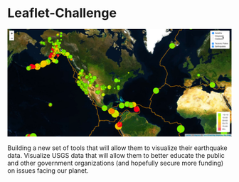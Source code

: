 # Leaflet-Challenge
![Alt text](Resources/Images/5-Advanced.png)

Building a new set of tools that will allow them to visualize their earthquake data. Visualize USGS data that will allow them to better educate the public and other government organizations (and hopefully secure more funding) on issues facing our planet.
